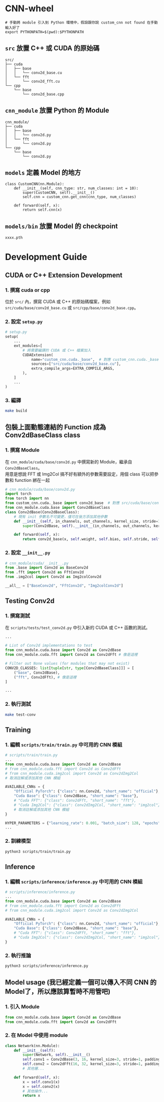 # CNN-wheel
```
# 手動將 module 引入到 Python 環境中，假設跟你說 custom_cnn not found 在手動輸入好了
export PYTHONPATH=$(pwd):$PYTHONPATH
```

## `src` 放置 C++ 或 CUDA 的原始碼
```
src/
├── cuda
│   ├── base
│   │   └── conv2d_base.cu
│   └── fft
│       └── conv2d_fft.cu
└── cpp
    └── base
        └── conv2d_base.cpp
```
## `cnn_module` 放置 Python 的 Module
```
cnn_module/
├── cuda
│   ├── base
│   │   └── conv2d.py
│   └── fft
│       └── conv2d.py
└── cpp
    └── base
        └── conv2d.py
``` 

## `models` 定義 Model 的地方
```
class CustomCNN(nn.Module):
    def __init__(self, cnn_type: str, num_classes: int = 10):
        super(CustomCNN, self).__init__()
        self.cnn = custom_cnn.get_cnn(cnn_type, num_classes)

    def forward(self, x):
        return self.cnn(x)
```

## `models/bin` 放置 Model 的 checkpoint
```
xxxx.pth
```

# Development Guide
## CUDA or C++ Extension Development
### 1. 撰寫 cuda or cpp
位於 `src/` 內，撰寫 CUDA 或 C++ 的原始碼檔案，例如 `src/cuda/base/conv2d_base.cu` 或 `src/cpp/base/conv2d_base.cpp`。

### 2. 設定 `setup.py`
```python
# setup.py
setup(
    ...
    ext_modules=[
        # 將需要編譯的 CUDA 或 C++ 檔案加入
        CUDAExtension(
            name="custom_cnn.cuda._base",  # 對應 custom_cnn.cuda._base
            sources=["src/cuda/base/conv2d_base.cu"],
            extra_compile_args=EXTRA_COMPILE_ARGS,
        ),
    ]
    ...
)
```

### 3. 編譯
```bash
make build
```
## 包裝上面動態連結的 Function 成為 Conv2dBaseClass class
### 1. 撰寫 Module
在 `cnn_module/cuda/base/conv2d.py` 中撰寫新的 Module，繼承自 `Conv2dBaseClass`。  
用意是想說 FFT 或 Img2Col 搞不好有額外的參數需要設定，用個 class 可以把參數和 function 綁在一起
```python
# cnn_module/cuda/base/conv2d.py
import torch
from torch import nn
from custom_cnn.cuda._base import conv2d_base  # 對應 src/cuda/base/conv2d_base.cu 動態連接的函數
from cnn_module.cuda.base import Conv2dBaseClass
class Conv2dBase(Conv2dBaseClass):
    # 現有 init 參數名不可變更，僅可在後方添加其他參數
    def __init__(self, in_channels, out_channels, kernel_size, stride=1, padding=0):
        super(Conv2dBase, self).__init__(in_channels, out_channels, kernel_size, stride, padding)

    def forward(self, x):
        return conv2d_base(x, self.weight, self.bias, self.stride, self.padding)
```
### 2. 設定 `__init__.py`

```python
# cnn_module/cuda/__init__.py
from .base import Conv2d as BaseConv2d
from .fft import Conv2d as FftConv2d
from .img2col import Conv2d as Img2colConv2d

__all__ = ["BaseConv2d", "FftConv2d", "Img2colConv2d"]

```

## Testing Conv2d
### 1. 撰寫測試
在 `scripts/tests/test_conv2d.py` 中引入新的 CUDA 或 C++ 函數的測試。
```python
...

# List of Conv2d implementations to test
from cnn_module.cuda.base import Conv2d as Conv2dBase
from cnn_module.cuda.fft import Conv2d as Conv2dFft # 像是這裡

# Filter out None values (for modules that may not exist)
CONV2D_CLASSES: list[tuple[str, type[Conv2dBaseClass]]] = [
    ("base", Conv2dBase),
    ("fft", Conv2dFft), # 像是這裡
]

...
```

### 2. 執行測試
```bash
make test-conv
```


## Training
### 1. 編輯 `scripts/train/train.py` 中可用的 CNN 模組
```python
# scripts/train/train.py
...
from cnn_module.cuda.base import Conv2d as Conv2dBase
# from cnn_module.cuda.fft import Conv2d as Conv2dFft
# from cnn_module.cuda.img2col import Conv2d as Conv2dImg2Col
# 取消註解或添加其他 CNN 模組

AVAILABLE_CNNs = {
    "Official PyTorch": {"class": nn.Conv2d, "short_name": "official"},
    "Cuda Base": {"class": Conv2dBase, "short_name": "base"},
    # "Cuda FFT": {"class": Conv2dFft, "short_name": "fft"},
    # "Cuda Img2Col": {"class": Conv2dImg2Col, "short_name": "img2col"},
    # 取消註解或添加其他 CNN 模組
}

HYPER_PARAMETERS = {"learning_rate": 0.001, "batch_size": 128, "epochs": 10, "seed": 42, "val_split": 0.2}
...

```

### 2. 訓練模型
```bash
python3 scripts/train/train.py
```

## Inference
### 1. 編輯 `scripts/inference/inference.py` 中可用的 CNN 模組
```python
# scripts/inference/inference.py
...
from cnn_module.cuda.base import Conv2d as Conv2dBase
# from cnn_module.cuda.fft import Conv2d as Conv2dFft
# from cnn_module.cuda.img2col import Conv2d as Conv2dImg2Col

AVAILABLE_CNNs = {
    "Official PyTorch": {"class": nn.Conv2d, "short_name": "official"},
    "Cuda Base": {"class": Conv2dBase, "short_name": "base"},
    # "Cuda FFT": {"class": Conv2dFft, "short_name": "fft"},
    # "Cuda Img2Col": {"class": Conv2dImg2Col, "short_name": "img2col"},
}

```
### 2. 執行推論
```bash
python3 scripts/inference/inference.py
```


## Model usage (我已經定義一個可以傳入不同 CNN 的 Model了，所以應該算暫時不用管吧)
### 1. 引入 Module
```python
from cnn_module.cuda.base import Conv2d as Conv2dBase
from cnn_module.cuda.fft import Conv2d as Conv2dFft
```

### 2. 在 Model 中使用 module
```python
class Network(nn.Module):
    def __init__(self):
        super(Network, self).__init__()
        self.conv1 = Conv2dBase(3, 16, kernel_size=3, stride=1, padding=1)
        self.conv2 = Conv2dFft(16, 32, kernel_size=3, stride=1, padding=1)
        # 其他層...

    def forward(self, x):
        x = self.conv1(x)
        x = self.conv2(x)
        # 其他操作...
        return x
```
